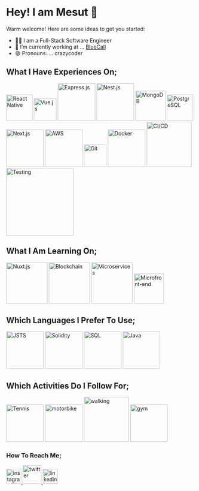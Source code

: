 # Hey! I am Mesut 👋

Warm welcome!
Here are some ideas to get you started:

- 🧑‍💻 I am a Full-Stack Software Engineer
- 🔭 I’m currently working at ... [BlueCall](https://www.bluecallapp.com/)
- 😄 Pronouns: ... crazycoder

## What I Have Experiences On;
<div style="flex-direction: row">
  <img src="https://user-images.githubusercontent.com/34383104/221695892-dec58b1e-c385-4e28-a134-f606b232b6ff.png" width="70" alt="React Native"/>
  <img src="https://cdn.iconscout.com/icon/free/png-256/vuejs-1175052.png" width="60" alt="Vue.js"/>
  <img src="https://drive.google.com/uc?export=view&id=1Yw2RXOSkT-eBGFsT-4fNs8r7SEaCo4j1" width="100" alt="Express.js"/>
  <img src="https://admin.davidson.fr/wp-content/uploads/nestjs-logo.png" width="100" alt="Nest.js"/>
  <img src="https://drive.google.com/uc?export=view&id=1KKeM5EvQhfFzU9aMADVacQ9GHAF_my8k" width="80" alt="MongoDB"/>
  <img src="https://cdn.iconscout.com/icon/free/png-256/postgresql-11-1175122.png" width="70" alt="PostgreSQL"/>
  <img src="https://upload.wikimedia.org/wikipedia/commons/thumb/8/8e/Nextjs-logo.svg/800px-Nextjs-logo.svg.png" width="100" alt="Next.js"/>
  <img src="https://logos-download.com/wp-content/uploads/2016/12/Amazon_Web_Services_logo_AWS.png" width="100" alt="AWS"/>
  <img src="https://git-scm.com/images/logos/downloads/Git-Icon-1788C.png" width="60" alt="Git"/>
  <img src="https://1000logos.net/wp-content/uploads/2021/11/Docker-Logo-2013.png" width="100" alt="Docker"/>
  <img src="https://www.mabl.com/hubfs/CICDBlog.png" width="120" alt="CI/CD"/>
  <img src="https://drive.google.com/uc?export=view&id=1eFoMosXhitEVhm-5hw3XteolTd4F2iej" width="180" alt="Testing"/>
</div>

## What I Am Learning On;
<div style="flex-direction: row">
  <img src="https://drive.google.com/uc?export=view&id=1PuRi49TXlKX3Qd0_AHPDxhHlOVCieOjt" width="110" alt="Nuxt.js"/>
  <img src="https://drive.google.com/uc?export=view&id=1B9SYyW0wPe_12QH8QDqyxC6DrWCgs8zb" width="110" alt="Blockchain"/>
  <img src="https://drive.google.com/uc?export=view&id=1InCiCbxutWsilzpxVctSxkasjLdTCTJJ" width="110" alt="Microservices"/>
  <img src="https://drive.google.com/uc?export=view&id=1p9vwjqC2pMzp6CsDfmdP-CWfaj3wl3A5" width="80" alt="Microfront-end"/>
</div>

## Which Languages I Prefer To Use;
<div style="flex-direction: row">
  <img src="https://api.workinggears.com/storage/yuxa9EAfarIcX9EK8Ei1JSjwRnP7e0-metaanMtdHMuanBn-.jpg" width="100" alt="JSTS"/>
  <img src="https://drive.google.com/uc?export=view&id=1tSV2wW1KaEDIJnneIqRBxFDsRsOsaJwD" width="100" alt="Solidity"/>
  <img src="https://upload.wikimedia.org/wikipedia/commons/8/87/Sql_data_base_with_logo.png" width="100" alt="SQL"/>
  <img src="https://1000logos.net/wp-content/uploads/2020/09/Java-Logo.png" width="100" alt="Java"/>
</div>

## Which Activities Do I Follow For;
<div style="flex-direction: row">
  <img src="https://drive.google.com/uc?export=view&id=1yZ_uZqu0WLQrzXCfGwmbaIYMkxNIPmgK" width="100" alt="Tennis"/>
  <img src="https://drive.google.com/uc?export=view&id=1qP9hmjY6eHwIyHJB7DdbsIOxgphfCl-P" width="100" alt="motorbike"/>
  <img src="https://drive.google.com/uc?export=view&id=15NNZXW5MFv-xGpyiy8KUcOjf0Tzv3Wzz" width="120" alt="walking"/>
  <img src="https://drive.google.com/uc?export=view&id=1RgZjAsnNZrEIEqw7N5LQlGwzBmX1BszE" width="100" alt="gym"/>
</div>

### How To Reach Me;
<div style="flex-direction: row">
  <a href="https://instagram.com/mesut.kilincaslan">
    <img src="https://freeiconshop.com/wp-content/uploads/edd/instagram-new-flat.png" width="40" alt="instagram">
  </a>
  <a href="https://twitter.com/mesutklncaslan">
    <img src="https://upload.wikimedia.org/wikipedia/commons/thumb/4/4f/Twitter-logo.svg/2491px-Twitter-logo.svg.png" width="50" alt="twitter">
  </a>
  <a href="https://www.linkedin.com/in/mesut-kilincaslan-22417a151/">
    <img src="https://cdn-icons-png.flaticon.com/512/174/174857.png" width="40" alt="linkedin">
  </a>
</div>
